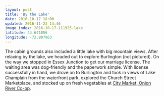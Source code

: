 ```yaml
---
layout: post
title: 'By the Lake'
date: 2016-10-17 18:00
updated: 2016-11-23 14:46
image_index: 2016-10-17-111925-lake
latitude: 44.641056
longitude: -72.807963
---
```


The cabin grounds also included a little lake with big mountain views. After relaxing by the lake, we headed out to explore Burlington (not pictured). On the way we stopped in Essex Junction to get our marriage license. The waiting area was dog-friendly and the paperwork simple. With license successfully in hand, we drove on to Burlington and took in views of Lake Champlain from the waterfront park, explored the Church Street Marketplace, and stocked up on fresh vegetables at [City Market, Onion River Co-op](https://www.citymarket.coop).
